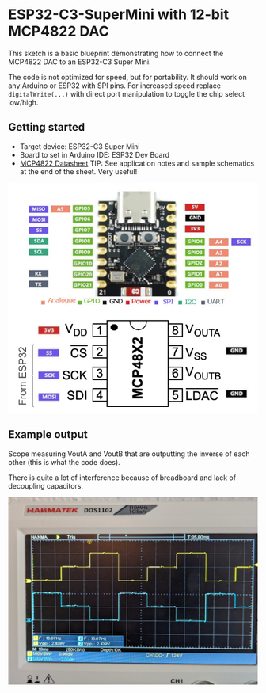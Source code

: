 # ESP32-C3-SuperMini with 12-bit MCP4822 DAC

This sketch is a basic blueprint demonstrating how to connect the MCP4822 DAC to an ESP32-C3 Super Mini.

The code is not optimized for speed, but for portability. It should work on any Arduino or ESP32 with SPI pins.
For increased speed replace `digitalWrite(...)` with direct port manipulation to toggle the chip select low/high.

## Getting started

- Target device: ESP32-C3 Super Mini
- Board to set in Arduino IDE: ESP32 Dev Board
- [MCP4822 Datasheet](./docs/MCP4822-DAC-datasheet.pdf) TIP: See application notes and sample schematics at the end of the sheet. Very useful!


![ESP32-C3 Super Mini connected to MCP4288 DAC](./docs/ESP32-C3-SuperMini_SPI-DAC_Connect.png)

## Example output

Scope measuring VoutA and VoutB that are outputting the inverse of each other (this is what the code does).

There is quite a lot of interference because of breadboard and lack of decoupling capacitors.

![Oscilloscope photo](./docs/scope-shot.jpg)
